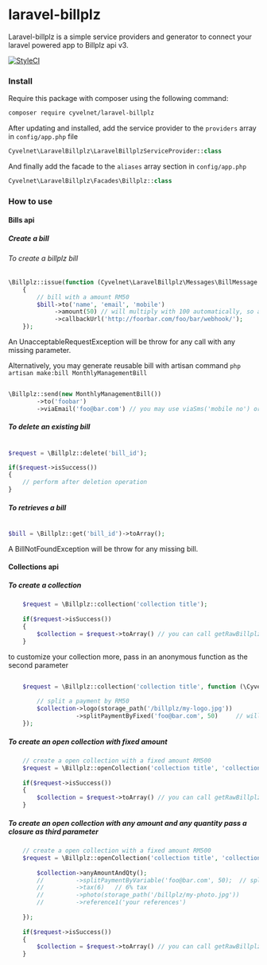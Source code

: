 # laravel-billplz

Laravel-billplz is a simple service providers and generator to connect your laravel powered app to Billplz api v3.

[![StyleCI](https://styleci.io/repos/68587947/shield?branch=master)](https://styleci.io/repos/68587947)

### Install

Require this package with composer using the following command:

``` bash
composer require cyvelnet/laravel-billplz
```

After updating and installed, add the service provider to the  `providers` array in `config/app.php` file

```php
Cyvelnet\LaravelBillplz\LaravelBillplzServiceProvider::class
```
And finally add the facade to the `aliases` array section in `config/app.php`

```php
Cyvelnet\LaravelBillplz\Facades\Billplz::class
```

### How to use

#### Bills api

##### Create a bill
###### To create a billplz bill

```php 
\Billplz::issue(function (Cyvelnet\LaravelBillplz\Messages\BillMessage $bill)
    {
        // bill with a amount RM50
        $bill->to('name', 'email', 'mobile')
             ->amount(50) // will multiply with 100 automatically, so a RM500 bill, you just pass 500 instead of 50000
             ->callbackUrl('http://foorbar.com/foo/bar/webhook/');
    });
```
An UnacceptableRequestException will be throw for any call with any missing parameter.

Alternatively, you may generate reusable bill with artisan command `php artisan make:bill MonthlyManagementBill`

```php

\Billplz::send(new MonthlyManagementBill())
        ->to('foobar')
        ->viaEmail('foo@bar.com') // you may use viaSms('mobile no') or viaEmailAndSms('email', 'mobile no')

```

##### To delete an existing bill
```php

$request = \Billplz::delete('bill_id');

if($request->isSuccess())
{
    // perform after deletion operation 
}
```

##### To retrieves a bill

```php

$bill = \Billplz::get('bill_id')->toArray();

```

A BillNotFoundException will be throw for any missing bill.


#### Collections api

##### To create a collection

```php
    $request = \Billplz::collection('collection title');
    
    if($request->isSuccess())
    {
        $collection = $request->toArray() // you can call getRawBillplzResponse(false) to get response in POPO
    }
```
to customize your collection more, pass in an anonymous function as the second parameter

```php

    $request = \Billplz::collection('collection title', function (\Cyvelnet\LaravelBillplz\Messages\CollectionMessage $collection) {
    
        // split a payment by RM50
        $collection->logo(storage_path('/billplz/my-logo.jpg'))
                   ->splitPaymentByFixed('foo@bar.com', 50)     // will convert into 5000 cents automatically
    });

```

##### To create an open collection with fixed amount

```php
    // create a open collection with a fixed amount RM500
    $request = \Billplz::openCollection('collection title', 'collection description', 500);
    
    if($request->isSuccess())
    {
        $collection = $request->toArray() // you can call getRawBillplzResponse(false) to get response in POPO
    }
```

##### To create an open collection with any amount and any quantity pass a closure as third parameter

```php
    // create a open collection with a fixed amount RM500
    $request = \Billplz::openCollection('collection title', 'collection description', function (\Cyvelnet\LaravelBillplz\Messages\OpenCollectionMessage $collection) {
    
        $collection->anyAmountAndQty();
        //         ->splitPaymentByVariable('foo@bar.com', 50);  // split payment by 50%
        //         ->tax(6)   // 6% tax
        //         ->photo(storage_path('/billplz/my-photo.jpg'))
        //         ->reference1('your references')
    
    });
    
    if($request->isSuccess())
    {
        $collection = $request->toArray() // you can call getRawBillplzResponse(false) to get response in POPO
    }
```






